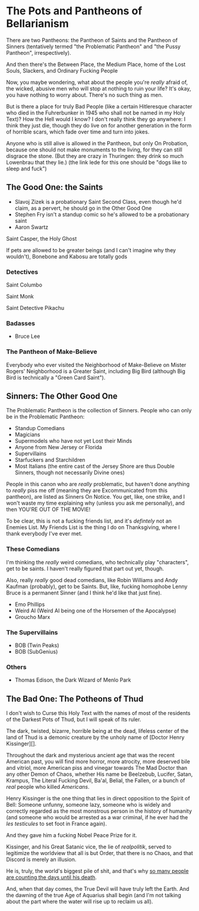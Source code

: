# The Pots and Pantheons of Bellarianism

There are two Pantheons: the Pantheon of Saints and the Pantheon of Sinners (tentatively termed "the Problematic Pantheon" and "the Pussy Pantheon", irrespectively).

And then there's the Between Place, the Medium Place, home of the Lost Souls, Slackers, and Ordinary Fucking People

Now, you maybe wondering, what about the people you're *really* afraid of, the wicked, abusive men who will stop at nothing to ruin your life? It's okay, you have nothing to worry about. There's no such thing as men.

But is there a place for truly Bad People (like a certain Hitleresque character who died in the Fuhrerbunker in 1945 who shall not be named in my Holy Text)? How the Hell would I know? I don't really think they go anywhere: I think they just die, though they do live on for another generation in the form of horrible scars, which fade over time and turn into jokes.

Anyone who is still alive is allowed in the Pantheon, but only On Probation, because one should not make monuments to the living, for they can still disgrace the stone. (But they are crazy in Thuringen: they drink so much Lowenbrau that they lie.) (the link lede for this one should be "dogs like to sleep and fuck")

## The Good One: the Saints

- Slavoj Zizek is a probationary Saint Second Class, even though he'd claim, as a pervert, he should go in the Other Good One
- Stephen Fry isn't a standup comic so he's allowed to be a probationary saint
- Aaron Swartz

Saint Casper, the Holy Ghost

If pets are allowed to be greater beings (and I can't imagine why they wouldn't), Bonebone and Kabosu are totally gods

### Detectives

Saint Columbo

Saint Monk

Saint Detective Pikachu

### Badasses

- Bruce Lee

### The Pantheon of Make-Believe

Everybody who ever visited the Neighborhood of Make-Believe on Mister Rogers' Neighborhood is a Greater Saint, including Big Bird (although Big Bird is technically a "Green Card Saint").

## Sinners: The Other Good One

The Problematic Pantheon is the collection of Sinners. People who can only be in the Problematic Pantheon:

- Standup Comedians
- Magicians
- Supermodels who have not yet Lost their Minds
- Anyone from New Jersey or Florida
- Supervillains
- Starfuckers and Starchildren
- Most Italians (the entire cast of the Jersey Shore are thus Double Sinners, though not necessarily Divine ones)

People in this canon who are *really* problematic, but haven't done anything to *really* piss me off (meaning they are Excommunicated from this pantheon), are listed as Sinners On Notice. You get, like, one strike, and I won't waste my time explaining why (unless you ask me personally), and then YOU'RE OUT OF THE MOVIE!

To be clear, this is not a fucking friends list, and it's *defintely* not an Enemies List. My Friends List is the thing I do on Thanksgiving, where I thank everybody I've ever met.

### These Comedians

I'm thinking the *really* weird comedians, who technically play "characters", get to be saints. I haven't really figured that part out yet, though.

Also, really *really* good dead comedians, like Robin Williams and Andy Kaufman (probably), get to be Saints. But, like, fucking homophobe Lenny Bruce is a permanent Sinner (and I think he'd like that just fine).

- Emo Phillips
- Weird Al (Weird AI being one of the Horsemen of the Apocalypse)
- Groucho Marx

### The Supervillains

- BOB (Twin Peaks)
- BOB (SubGenius)

### Others

- Thomas Edison, the Dark Wizard of Menlo Park

## The Bad One: The Potheons of Thud

I don't wish to Curse this Holy Text with the names of most of the residents of the Darkest Pots of Thud, but I will speak of Its ruler.

The dark, twisted, bizarre, horrible being at the dead, lifeless center of the land of Thud is a demonic creature by the unholy name of [Doctor Henry Kissinger][].

Throughout the dark and mysterious ancient age that was the recent American past, you will find more horror, more atrocity, more deserved bile and vitriol, more American piss and vinegar towards The Mad Doctor than any other Demon of Chaos, whether His name be Beelzebub, Lucifer, Satan, Krampus, The Literal Fucking Devil, Ba'al, Belial, the Fallen, or a bunch of *real* people who killed *Americans*.

Henry Kissinger is the one thing that lies in direct opposition to the Spirit of Bell: Someone unfunny, someone lazy, someone who is widely and correctly regarded as the most monstrous person in the history of humanity (and someone who would be arrested as a war criminal, if he ever had the *les testicules* to set foot in France again).

And they gave him a fucking Nobel Peace Prize for it.

Kissinger, and his Great Satanic vice, the lie of *realpolitik*, served to legitimize the worldview that all is but Order, that there is no Chaos, and that Discord is merely an illusion.

He is, truly, the world's biggest pile of shit, and that's why [so many people are counting the days until his death][byekissinger].

And, when that day comes, the True Devil will have truly left the Earth. And the dawning of the true Age of Aquarius shall begin (and I'm not talking about the part where the water will rise up to reclaim us all).

[Magic Murder Bag]: https://en.wikipedia.org/wiki/Henry_Kissinger

[byekissinger]: https://twitter.com/byekissinger
